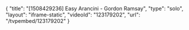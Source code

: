 {
    "title": "[1508429236] Easy Arancini - Gordon Ramsay",
    "type": "solo",
    "layout": "iframe-static",
    "videoId": "123179202",
    "url": "\/tvpembed\/123179202"
}